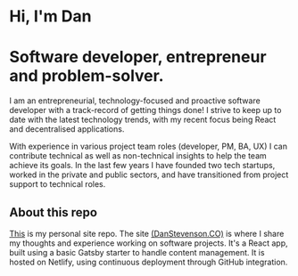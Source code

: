 # Hi, I'm Dan
# Software developer, entrepreneur and problem-solver.

I am an entrepreneurial, technology-focused and proactive software developer with a track-record of getting things done! I strive to keep up to date with the latest technology trends, with my recent focus being React and decentralised applications.

With experience in various project team roles (developer, PM, BA, UX) I can contribute technical as well as non-technical insights to help the team achieve its goals. In the last few years I have founded two tech startups, worked in the private and public sectors, and have transitioned from project support to technical roles.

## About this repo

[This](https://github.com/DanStevensonCO/DanStevensonCO) is my personal site repo. The site [(DanStevenson.CO)](https://www.danstevenson.co/) is where I share my thoughts and experience working on software projects. It's a React app, built using a basic Gatsby starter to handle content management. It is hosted on Netlify, using continuous deployment through GitHub integration. 